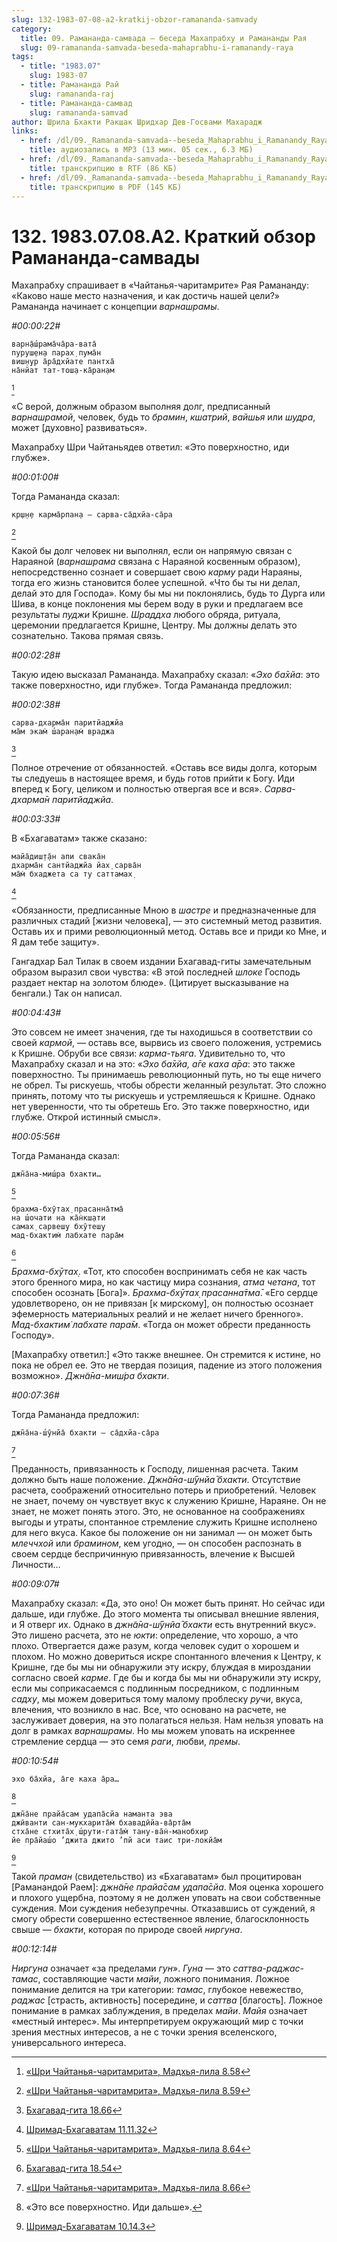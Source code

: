 ```yaml
---
slug: 132-1983-07-08-a2-kratkij-obzor-ramananda-samvady
category:
  title: 09. Рамананда-самвада — беседа Махапрабху и Рамананды Рая
  slug: 09-ramananda-samvada-beseda-mahaprabhu-i-ramanandy-raya
tags:
  - title: "1983.07"
    slug: 1983-07
  - title: Рамананда Рай
    slug: ramananda-raj
  - title: Рамананда-самвад
    slug: ramananda-samvad
author: Шрила Бхакти Ракшак Шридхар Дев-Госвами Махарадж
links:
  - href: /dl/09._Ramananda-samvada--beseda_Mahaprabhu_i_Ramanandy_Raya/132_1983.07.08.A2_SridharMj_Kratkiy_obzor_Ramananda-samvady.mp3
    title: аудиозапись в MP3 (13 мин. 05 сек., 6.3 МБ)
  - href: /dl/09._Ramananda-samvada--beseda_Mahaprabhu_i_Ramanandy_Raya/132_1983.07.08.A2_SridharMj_Kratkiy_obzor_Ramananda-samvady.rtf
    title: транскрипцию в RTF (86 КБ)
  - href: /dl/09._Ramananda-samvada--beseda_Mahaprabhu_i_Ramanandy_Raya/132_1983.07.08.A2_SridharMj_Kratkiy_obzor_Ramananda-samvady.pdf
    title: транскрипцию в PDF (145 КБ)
---
```


# 132. 1983.07.08.A2. Краткий обзор Рамананда-самвады

Махапрабху спрашивает в «Чайтанья-чаритамрите» Рая Рамананду: «Каково наше место назначения, и как достичь нашей цели?» Рамананда начинает с концепции *варнашрамы*.

*#00:00:22#*

    варн̣а̄ш́рама̄ча̄ра-вата̄
    пуруш̣ен̣а парах̣ пума̄н
    виш̣н̣ур а̄ра̄дхйате пантха̄
    на̄нйат тат-тош̣а-ка̄ран̣ам
[^_ftn1]

«С верой, должным образом выполняя долг, предписанный *варнашрамой*, человек, будь то *брамин*, *кшатрий*, *вайшья* или *шудра*, может [духовно] развиваться».

Махапрабху Шри Чайтаньядев ответил: «Это поверхностно, иди глубже».

*#00:01:00#*

Тогда Рамананда сказал:

    кр̣ш̣н̣е карма̄рпан̣а — сарва-са̄дхйа-са̄ра
[^_ftn2]

Какой бы долг человек ни выполнял, если он напрямую связан с Нараяной (*варнашрама* связана с Нараяной косвенным образом), непосредственно сознает и совершает свою *карму* ради Нараяны, тогда его жизнь становится более успешной. «Что бы ты ни делал, делай это для Господа». Кому бы мы ни поклонялись, будь то Дурга или Шива, в конце поклонения мы берем воду в руки и предлагаем все результаты *пуджи* Кришне. *Шраддха* любого обряда, ритуала, церемонии предлагается Кришне, Центру. Мы должны делать это сознательно. Такова прямая связь.

*#00:02:28#*

Такую идею высказал Рамананда. Махапрабху сказал: «*Эхо ба̄хйа*: это также поверхностно, иди глубже». Тогда Рамананда предложил:

*#00:02:38#*

    сарва-дхарма̄н паритйаджйа
    ма̄м экам̇ ш́аран̣ам̇ враджа
[^_ftn3]

Полное отречение от обязанностей. «Оставь все виды долга, которым ты следуешь в настоящее время, и будь готов прийти к Богу. Иди вперед к Богу, целиком и полностью отвергая все и вся». *Сарва-дхарма̄н паритйаджйа*.

*#00:03:33#*

В «Бхагаватам» также сказано:

    майа̄диш̣т̣а̄н апи свака̄н
    дхарма̄н сантйаджйа йах̣ сарва̄н
    ма̄м̇ бхаджета са ту саттамах̣
[^_ftn4]

«Обязанности, предписанные Мною в *шастре* и предназначенные для различных стадий [жизни человека], — это системный метод развития. Оставь их и прими революционный метод. Оставь все и приди ко Мне, и Я дам тебе защиту».

Гангадхар Бал Тилак в своем издании Бхагавад-гиты замечательным образом выразил свои чувства: «В этой последней *шлоке* Господь раздает нектар на золотом блюде». (Цитирует высказывание на бенгали.) Так он написал.

*#00:04:43#*

Это совсем не имеет значения, где ты находишься в соответствии со своей *кармой*, — оставь все, вырвись из своего положения, устремись к Кришне. Обруби все связи: *карма-тьяга*. Удивительно то, что Махапрабху сказал и на это: «*Эхо ба̄хйа, а̄ге каха а̄ра*: это также поверхностно. Ты принимаешь революционный путь, но ты еще ничего не обрел. Ты рискуешь, чтобы обрести желанный результат. Это сложно принять, потому что ты рискуешь и устремляешься к Кришне. Однако нет уверенности, что ты обретешь Его. Это также поверхностно, иди глубже. Открой истинный смысл».

*#00:05:56#*

Тогда Рамананда сказал:

    джн̃а̄на-миш́ра бхакти…
[^_ftn5]

    брахма-бхӯтах̣ прасанна̄тма̄
    на ш́очати на ка̄н̇кш̣ати
    самах̣ сарвеш̣у бхӯтеш̣у
    мад-бхактим̇ лабхате пара̄м
[^_ftn6]

*Брахма-бхӯтах̣*. «Тот, кто способен воспринимать себя не как часть этого бренного мира, но как частицу мира сознания, *атма* *четана*, тот способен осознать [Бога]». *Брахма-бхӯтах̣ прасанна̄тма̄*. «Его сердце удовлетворено, он не привязан [к мирскому], он полностью осознает эфемерность материальных реалий и не желает ничего бренного». *Мад-бхактим̇ лабхате пара̄м*. «Тогда он может обрести преданность Господу».

[Махапрабху ответил:] «Это также внешнее. Он стремится к истине, но пока не обрел ее. Это не твердая позиция, падение из этого положения возможно». *Джн̃а̄на-миш́ра бхакти*.

*#00:07:36#*

Тогда Рамананда предложил:

    джн̃а̄на-ш́ӯнйа̄ бхакти — са̄дхйа-са̄ра
[^_ftn7]

Преданность, привязанность к Господу, лишенная расчета. Таким должно быть наше положение. *Джн̃а̄на-ш́ӯнйа̄ бхакти*. Отсутствие расчета, соображений относительно потерь и приобретений. Человек не знает, почему он чувствует вкус к служению Кришне, Нараяне. Он не знает, не может понять этого. Это, не основанное на соображениях выгоды и утраты, спонтанное стремление служить Кришне исполнено для него вкуса. Какое бы положение он ни занимал — он может быть *млеччхой* или *брамином*, кем угодно, — он способен распознать в своем сердце беспричинную привязанность, влечение к Высшей Личности…

*#00:09:07#*

Махапрабху сказал: «Да, это оно! Он может быть принят. Но сейчас иди дальше, иди глубже. До этого момента ты описывал внешние явления, и Я отверг их. Однако в *джн̃а̄на-ш́ӯнйа̄ бхакти* есть внутренний вкус». Это лишено расчета, это не *юкти*: определение, что хорошо, а что плохо. Отвергается даже разум, когда человек судит о хорошем и плохом. Но можно довериться искре спонтанного влечения к Центру, к Кришне, где бы мы ни обнаружили эту искру, блуждая в мироздании согласно своей *карме*. Где бы и когда бы мы ни обнаружили эту искру, если мы соприкасаемся с подлинным посредником, с подлинным *садху*, мы можем довериться тому малому проблеску *ручи*, вкуса, влечения, что возникло в нас. Все, что основано на расчете, не заслуживает доверия, на это полагаться нельзя. Нам нельзя уповать на долг в рамках *варнашрамы*. Но мы можем уповать на искреннее стремление сердца — это семя *раги*, любви, *премы*.

*#00:10:54#*

    эхо ба̄хйа, а̄ге каха а̄ра…
[^_ftn8]

    джн̃а̄не прайа̄сам удапа̄сйа наманта эва
    джӣванти сан-мукхарита̄м̇ бхавадӣйа-ва̄рта̄м
    стха̄не стхита̄х̣ ш́рути-гата̄м̇ тану-ва̄н̇-манобхир
    йе пра̄йаш́о ’джита джито ’пй аси таис три-локйа̄м
[^_ftn9]

Такой *праман* (свидетельство) из «Бхагаватам» был процитирован [Раманандой Раем]: *джн̃а̄не прайа̄сам удапа̄сйа*. Моя оценка хорошего и плохого ущербна, поэтому я не должен уповать на свои собственные суждения. Мои суждения небезупречны. Отказавшись от суждений, я смогу обрести совершенно естественное явление, благосклонность свыше — *бхакти*, которая по природе своей *ниргуна*.

*#00:12:14#*

*Ниргуна* означает «за пределами *гун*». *Гуна* — это *саттва-раджас-тамас*, составляющие части *майи*, ложного понимания. Ложное понимание делится на три категории: *тамас*, глубокое невежество, *раджас* [страсть, активность] посередине, и *саттва* [благость]. Ложное понимание в рамках заблуждения, в пределах *майи*. *Майя* означает «местный интерес». Мы интерпретируем окружающий мир с точки зрения местных интересов, а не с точки зрения вселенского, универсального интереса.



[^_ftn1]: [«Шри Чайтанья-чаритамрита», Мадхья-лила 8.58](../notes/shri-chajtanya-charitamrita-madhya-lila/shri-chajtanya-charitamrita-madhya-lila-8-58.md)

[^_ftn2]: [«Шри Чайтанья-чаритамрита», Мадхья-лила 8.59](../notes/shri-chajtanya-charitamrita-madhya-lila/shri-chajtanya-charitamrita-madhya-lila-8-59.md)

[^_ftn3]: [Бхагавад-гита 18.66](../notes/bhagavad-gita/bhagavad-gita-18-66.md)

[^_ftn4]: [Шримад-Бхагаватам 11.11.32](../notes/shrimad-bhagavatam/shrimad-bhagavatam-11-11-32.md)

[^_ftn5]: [«Шри Чайтанья-чаритамрита», Мадхья-лила 8.64](../notes/shri-chajtanya-charitamrita-madhya-lila/shri-chajtanya-charitamrita-madhya-lila-8-64.md)

[^_ftn6]: [Бхагавад-гита 18.54](../notes/bhagavad-gita/bhagavad-gita-18-54.md)

[^_ftn7]: [«Шри Чайтанья-чаритамрита», Мадхья-лила 8.66](../notes/shri-chajtanya-charitamrita-madhya-lila/shri-chajtanya-charitamrita-madhya-lila-8-66.md)

[^_ftn8]: «Это все поверхностно. Иди дальше».

[^_ftn9]: [Шримад-Бхагаватам 10.14.3](../notes/shrimad-bhagavatam/shrimad-bhagavatam-10-14-3.md)
